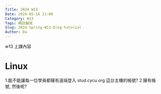 ```yaml
---
Title: 2024 W13
Date: 2024-05-16 11:00
Category: W13
Tags: 網誌編寫
Slug: 2024-Spring-W13-blog-tutorial
Author: Da
---
```


w13 上課內容

<!-- PELICAN_END_SUMMARY -->

# Linux
1.能不能讓每一位學員都擁有遠端登入 stud.cycu.org 這台主機的帳號?
2.擁有帳號, 然後呢?

